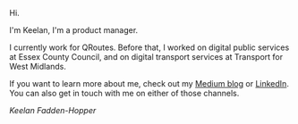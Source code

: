 Hi.

I'm Keelan, I'm a product manager.

I currently work for QRoutes. Before that, I worked on digital public services at Essex County Council, and on digital transport services at Transport for West Midlands.

If you want to learn more about me, check out my [Medium blog](https://keelanfh.medium.com/) or [LinkedIn](https://www.linkedin.com/in/keelanfh/). You can also get in touch with me on either of those channels.

*Keelan Fadden-Hopper*
